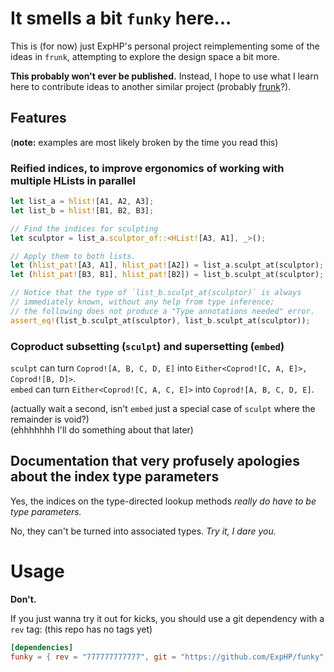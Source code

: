 # It smells a bit `funky` here...

This is (for now) just ExpHP's personal project reimplementing some of the ideas in `frunk`, attempting to explore the design space a bit more.

**This probably won't ever be published.** Instead, I hope to use what I learn here to contribute ideas to another similar project (probably [frunk](https://github.com/lloydmeta/frunk)?).

## Features

(**note:** examples are most likely broken by the time you read this)

### Reified indices, to improve ergonomics of working with multiple HLists in parallel

```rust
let list_a = hlist![A1, A2, A3];
let list_b = hlist![B1, B2, B3];

// Find the indices for sculpting
let sculptor = list_a.sculptor_of::<HList![A3, A1], _>();

// Apply them to both lists.
let (hlist_pat![A3, A1], hlist_pat![A2]) = list_a.sculpt_at(sculptor);
let (hlist_pat![B3, B1], hlist_pat![B2]) = list_b.sculpt_at(sculptor);

// Notice that the type of `list_b.sculpt_at(sculptor)` is always
// immediately known, without any help from type inference;
// the following does not produce a "Type annotations needed" error.
assert_eq!(list_b.sculpt_at(sculptor), list_b.sculpt_at(sculptor));
```

### Coproduct subsetting (`sculpt`) and supersetting (`embed`)

`sculpt` can turn `Coprod![A, B, C, D, E]` into `Either<Coprod![C, A, E]>, Coprod![B, D]>`.  
`embed` can turn `Either<Coprod![C, A, C, E]>` into `Coprod![A, B, C, D, E]`.

(actually wait a second, isn't `embed` just a special case of `sculpt` where the remainder is void?)  
(ehhhhhhh I'll do something about that later)

## Documentation that very profusely apologies about the index type parameters

Yes, the indices on the type-directed lookup methods *really do have to be type parameters.*

No, they can't be turned into associated types. *Try it, I dare you.*

# Usage

**Don't.**

If you just wanna try it out for kicks, you should use a git dependency with a `rev` tag: (this repo has no tags yet)

```toml
[dependencies]
funky = { rev = "777777777777", git = "https://github.com/ExpHP/funky" }
```
